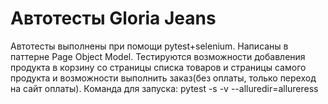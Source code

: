 # Автотесты Gloria Jeans
Автотесты выполнены при помощи pytest+selenium. Написаны в паттерне Page Object Model.
Тестируются возможности добавления продукта в корзину со страницы списка товаров и страницы самого продукта и возможности выполнить заказ(без оплаты, только переход на сайт оплаты).
Команда для запуска: pytest -s -v --alluredir=allureress
